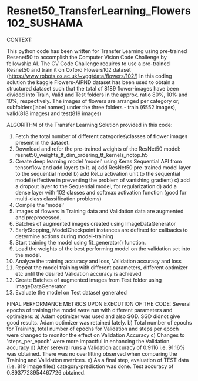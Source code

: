 # Resnet50_TransferLearning_Flowers102_SUSHAMA
CONTEXT:

This python code has been written for Transfer Learning using pre-trained Resenet50 to accomplish the Computer Vision Code Challenge by fellowship.AI.
The CV Code Challenge requires to use a pre-trained Resnet50 and train it on Oxford Flowers102 dataset (https://www.robots.ox.ac.uk/~vgg/data/flowers/102/)
In this coding solution the kaggle Flowers-AIPND dataset has been used to obtain a structured dataset such that the total of 8189 flower-images have been divided into 
Train, Valid and Test folders in the approx. ratio 80%, 10% and 10%, respectively.
The images of flowers are arranged per category or, subfolders(label names) under the three folders - train (6552 images), valid(818 images) and test(819 images)
 
ALGORITHM of the Transfer Learning Solution provided in this code:
1. Fetch the total number of different categories\classes of flower images present in the dataset.
2. Download and refer the pre-trained weights of the ResNet50 model: resnet50_weights_tf_dim_ordering_tf_kernels_notop.h5
3. Create deep learning model 'model' using Keras Sequential API from tensorflow and add layers to it.
   a) add ResNet50 pre-trained model layer to the sequential model
   b) add ReLu activation unit to the sequential model (effective in preventing the problem of vanishing gradient)
   c) add a dropout layer to the Sequential model, for regularization
   d) add a dense layer with 102 classes and softmax activation function (good for multi-class classification problems)
4. Compile the 'model'
5. Images of flowers in Training data and Validation data are augmented and preprocessed.
6. Batches of augmented images created using ImageDataGenerator
7. EarlyStopping, ModelCheckpoint instances are defined for callbacks to determine actions during model-training
8. Start training the model using fit_generator() function. 
9. Load the weights of the best performing model on the validation set into the model.
10. Analyze the training accuracy and loss, Validation accuracy and loss
11. Repeat the model training with different parameters, different optimizer etc until the desired Validation accuracy is achieved
12. Create Batches of augmented images from Test folder using ImageDataGenerator
13. Evaluate the model on Test dataset generated


FINAL PERFORMANCE METRICS UPON EXECUTION OF THE CODE:
Several epochs of training the model were run with different parameters and optimizers:
 a) Adam optimizer was used and also SGD. SGD didnot give good results. Adam optimizer was retained lately.
 b) Total number of epochs for Training, total number of epochs for Validation and steps per epoch were changed to monitor the effect on Validation Accuracy
 c) Changes to 'steps_per_epoch' were more impactful in enhancing the Validation accuracy
 d) After serevral runs a Validation accuracy of 0.9116 i.e. 91.16% was obtained. There was no overfitting observed when comparing the Training and Validation metrices.
 e) As a final step, evaluation of TEST data (i.e. 819 image files) category-prediction was done. Test accuracy of 0.8937728954467726 obtained.

